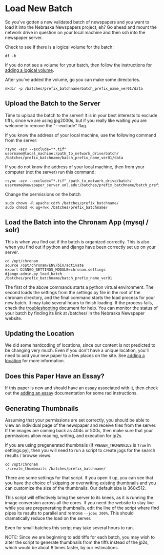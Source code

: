 Load New Batch
==============

So you've gotten a new validated batch of newspapers and you want to load it into the Nebraska Newspapers project, eh?  Go ahead and mount the network drive in question on your local machine and then ssh into the newspaper server.

Check to see if there is a logical volume for the batch:

    df -h

If you do not see a volume for your batch, then follow the instructions for [adding a logical volume](./add_volume.md).

After you've added the volume, go you can make some directories.

    mkdir -p /batches/prefix_batchname/batch_prefix_name_ver01/data


Upload the Batch to the Server
---------------

Time to upload the batch to the server!  It is in your best interests to exclude tiffs, since we are using jpg2000s, but if you really like waiting you are welcome to remove the "--exclude" flag.

If you know the address of your local machine, use the following command from the server:

    rsync -azv --exclude="*.tif" username@local_machine:/path_to_network_drive/batch/ /batches/prefix_batchname/batch_prefix_name_ver01/data

If you do not know the address of your local machine, then from your computer (not the server) run this command:

    rsync -azv --exclude="*.tif" /path_to_network_drive/batch/ username@newspaper_server.unl.edu:/batches/prefix_batchname/batch_prefix_name_ver01/data

Change the permissions on the batch

    sudo chown -R apache:cdrh /batches/prefix_batchname/
    sudo chmod -R ug+rwx /batches/prefix_batchname/

Load the Batch into the Chronam App (mysql / solr)
---------------

This is when you find out if the batch is organized correctly.  This is also when you find out if python and django have been correctly set up on your server.

    cd /opt/chronam
    source /opt/chronam/ENV/bin/activate
    export DJANGO_SETTINGS_MODULE=chronam.settings
    django-admin.py load_batch /batches/prefix_batchname/batch_prefix_name_ver01

The first of the above commands starts a python virtual environment.  The second loads the settings from the settings.py file in the root of the chronam directory, and the final command starts the load process for your new batch.  It may take several hours to finish loading.  If the process fails, check the [troubleshooting](./troubleshooting.md) document for help.  You can monitor the status of your batch by finding its link at /batches/ in the Nebraska Newspaper website.

Updating the Location
---------------

We did some hardcoding of locations, since our content is not predicted to be changing very much.  Even if you don't have a unique location, you'll need to add your new paper to a few places on the site.  See [adding a location](location.md) for more information.

Does this Paper Have an Essay?
--------------

If this paper is new and should have an essay associated with it, then check out the [adding an essay](essays.md) documentation for some rad instructions.

Generating Thumbnails
--------------

Assuming that your permissions are set correctly, you should be able to view an individual page of the newspaper and receive tiles from the server.  If the images are coming back as 404s or 500s, then make sure that your permissions allow reading, writing, and execution for jp2s.

If you are using pregenerated thumbnails (if `PREGEN_THUMBNAILS` is `True` in settings.py), then you will need to run a script to create jpgs for the search results / browse views.

    cd /opt/chronam
    ./create_thumbnails /batches/prefix_batchname/

There are some settings for that script.  If you open it up, you can see that you have the choice of skipping or overwriting existing thumbnails and you can customize the size of the thumbnails.  Our default size is 360x512.

This script will effectively bring the server to its knees, as it is running the image conversion across all the cores.  If you need the website to stay live while you are pregenerating thumbnails, edit the line of the script where find pipes its results to parallel and remove `--jobs 200%`.  This should dramatically reduce the load on the server.

Even for small batches this script may take several hours to run.

NOTE:  Since we are beginning to add tiffs for each batch, you may wish to alter the script to generate thumbnails from the tiffs instead of the jp2s, which would be about 8 times faster, by our estimations.

